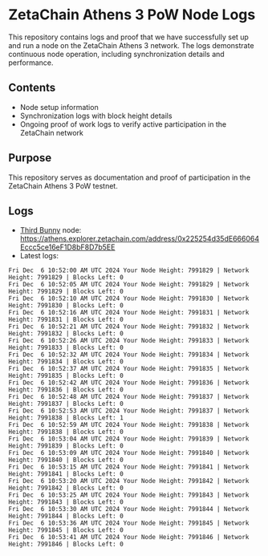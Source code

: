 # ZetaChain Athens 3 PoW Node Logs
This repository contains logs and proof that we have successfully set up and run a node on the ZetaChain Athens 3 network. The logs demonstrate continuous node operation, including synchronization details and performance.

## Contents
- Node setup information
- Synchronization logs with block height details
- Ongoing proof of work logs to verify active participation in the ZetaChain network

## Purpose
This repository serves as documentation and proof of participation in the ZetaChain Athens 3 PoW testnet.

## Logs

- [Third Bunny](https://thirdbunny.xyz/) node: https://athens.explorer.zetachain.com/address/0x225254d35dE666064Eccc5ce16eF1D8bF8D7b5EE
- Latest logs:
```
Fri Dec  6 10:52:00 AM UTC 2024 Your Node Height: 7991829 | Network Height: 7991829 | Blocks Left: 0
Fri Dec  6 10:52:05 AM UTC 2024 Your Node Height: 7991829 | Network Height: 7991829 | Blocks Left: 0
Fri Dec  6 10:52:10 AM UTC 2024 Your Node Height: 7991830 | Network Height: 7991830 | Blocks Left: 0
Fri Dec  6 10:52:16 AM UTC 2024 Your Node Height: 7991831 | Network Height: 7991831 | Blocks Left: 0
Fri Dec  6 10:52:21 AM UTC 2024 Your Node Height: 7991832 | Network Height: 7991832 | Blocks Left: 0
Fri Dec  6 10:52:26 AM UTC 2024 Your Node Height: 7991833 | Network Height: 7991833 | Blocks Left: 0
Fri Dec  6 10:52:32 AM UTC 2024 Your Node Height: 7991834 | Network Height: 7991834 | Blocks Left: 0
Fri Dec  6 10:52:37 AM UTC 2024 Your Node Height: 7991835 | Network Height: 7991835 | Blocks Left: 0
Fri Dec  6 10:52:42 AM UTC 2024 Your Node Height: 7991836 | Network Height: 7991836 | Blocks Left: 0
Fri Dec  6 10:52:48 AM UTC 2024 Your Node Height: 7991837 | Network Height: 7991837 | Blocks Left: 0
Fri Dec  6 10:52:53 AM UTC 2024 Your Node Height: 7991837 | Network Height: 7991838 | Blocks Left: 1
Fri Dec  6 10:52:59 AM UTC 2024 Your Node Height: 7991838 | Network Height: 7991838 | Blocks Left: 0
Fri Dec  6 10:53:04 AM UTC 2024 Your Node Height: 7991839 | Network Height: 7991839 | Blocks Left: 0
Fri Dec  6 10:53:09 AM UTC 2024 Your Node Height: 7991840 | Network Height: 7991840 | Blocks Left: 0
Fri Dec  6 10:53:15 AM UTC 2024 Your Node Height: 7991841 | Network Height: 7991841 | Blocks Left: 0
Fri Dec  6 10:53:20 AM UTC 2024 Your Node Height: 7991842 | Network Height: 7991842 | Blocks Left: 0
Fri Dec  6 10:53:25 AM UTC 2024 Your Node Height: 7991843 | Network Height: 7991843 | Blocks Left: 0
Fri Dec  6 10:53:30 AM UTC 2024 Your Node Height: 7991844 | Network Height: 7991844 | Blocks Left: 0
Fri Dec  6 10:53:36 AM UTC 2024 Your Node Height: 7991845 | Network Height: 7991845 | Blocks Left: 0
Fri Dec  6 10:53:41 AM UTC 2024 Your Node Height: 7991846 | Network Height: 7991846 | Blocks Left: 0
```
